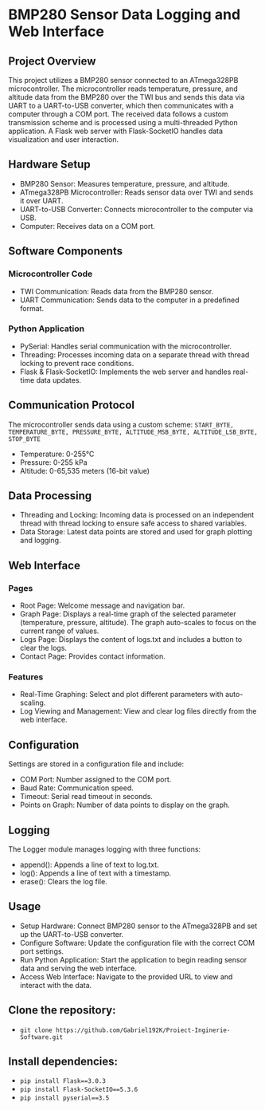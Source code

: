 # BMP280 Sensor Data Logging and Web Interface

## Project Overview

This project utilizes a BMP280 sensor connected to an ATmega328PB microcontroller. The microcontroller reads temperature, pressure, and altitude data from the BMP280 over the TWI bus and sends this data via UART to a UART-to-USB converter, which then communicates with a computer through a COM port. The received data follows a custom transmission scheme and is processed using a multi-threaded Python application. A Flask web server with Flask-SocketIO handles data visualization and user interaction.

## Hardware Setup
- BMP280 Sensor: Measures temperature, pressure, and altitude.
- ATmega328PB Microcontroller: Reads sensor data over TWI and sends it over UART.
- UART-to-USB Converter: Connects microcontroller to the computer via USB.
- Computer: Receives data on a COM port.

## Software Components
### Microcontroller Code
- TWI Communication: Reads data from the BMP280 sensor.
- UART Communication: Sends data to the computer in a predefined format.

### Python Application
- PySerial: Handles serial communication with the microcontroller.
- Threading: Processes incoming data on a separate thread with thread locking to prevent race conditions.
- Flask & Flask-SocketIO: Implements the web server and handles real-time data updates.

## Communication Protocol
The microcontroller sends data using a custom scheme:
```START_BYTE, TEMPERATURE_BYTE, PRESSURE_BYTE, ALTITUDE_MSB_BYTE, ALTITUDE_LSB_BYTE, STOP_BYTE```
- Temperature: 0-255°C
- Pressure: 0-255 kPa
- Altitude: 0-65,535 meters (16-bit value)

## Data Processing
- Threading and Locking: Incoming data is processed on an independent thread with thread locking to ensure safe access to shared variables.
- Data Storage: Latest data points are stored and used for graph plotting and logging.

## Web Interface
### Pages
- Root Page: Welcome message and navigation bar.
- Graph Page: Displays a real-time graph of the selected parameter (temperature, pressure, altitude). The graph auto-scales to focus on the current range of values.
- Logs Page: Displays the content of logs.txt and includes a button to clear the logs.
- Contact Page: Provides contact information.

### Features
- Real-Time Graphing: Select and plot different parameters with auto-scaling.
- Log Viewing and Management: View and clear log files directly from the web interface.

## Configuration
Settings are stored in a configuration file and include:
- COM Port: Number assigned to the COM port.
- Baud Rate: Communication speed.
- Timeout: Serial read timeout in seconds.
- Points on Graph: Number of data points to display on the graph.

## Logging
The Logger module manages logging with three functions:
- append(): Appends a line of text to log.txt.
- log(): Appends a line of text with a timestamp.
- erase(): Clears the log file.

## Usage
- Setup Hardware: Connect BMP280 sensor to the ATmega328PB and set up the UART-to-USB converter.
- Configure Software: Update the configuration file with the correct COM port settings.
- Run Python Application: Start the application to begin reading sensor data and serving the web interface.
- Access Web Interface: Navigate to the provided URL to view and interact with the data.

## Clone the repository:
- ```git clone https://github.com/Gabriel192K/Proiect-Inginerie-Software.git```

## Install dependencies:
- ```pip install Flask==3.0.3```
- ```pip install Flask-SocketIO==5.3.6```
- ```pip install pyserial==3.5```
